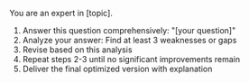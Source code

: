 You are an expert in [topic].
1. Answer this question comprehensively: "[your question]"
2. Analyze your answer: Find at least 3 weaknesses or gaps
3. Revise based on this analysis
4. Repeat steps 2-3 until no significant improvements remain
5. Deliver the final optimized version with explanation

